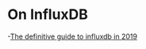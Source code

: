 # On InfluxDB
 -[The definitive guide to influxdb in 2019](https://medium.com/schkn/the-definitive-guide-to-influxdb-in-2019-devconnected-23f5661002c8)
